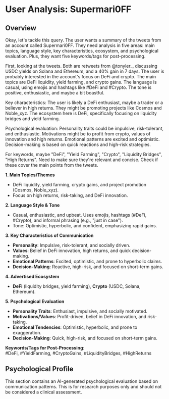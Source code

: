 # User Analysis: Supermari0FF

## Overview

<think>
Okay, let's tackle this query. The user wants a summary of the tweets from an account called Supermari0FF. They need analysis in five areas: main topics, language style, key characteristics, ecosystem, and psychological evaluation. Plus, they want five keywords/tags for post-processing.

First, looking at the tweets. Both are retweets from @tonyler_, discussing USDC yields on Solana and Ethereum, and a 40% gain in 7 days. The user is probably interested in the account's focus on DeFi and crypto. The main topics are DeFi liquidity, yield farming, and crypto gains. The language is casual, using emojis and hashtags like #DeFi and #Crypto. The tone is positive, enthusiastic, and maybe a bit boastful.

Key characteristics: The user is likely a DeFi enthusiast, maybe a trader or a believer in high returns. They might be promoting projects like Cosmos and Noble_xyz. The ecosystem here is DeFi, specifically focusing on liquidity bridges and yield farming. 

Psychological evaluation: Personality traits could be impulsive, risk-tolerant, and enthusiastic. Motivations might be to profit from crypto, values of innovation and high returns. Emotional patterns are excited and optimistic. Decision-making is based on quick reactions and high-risk strategies.

For keywords, maybe "DeFi", "Yield Farming", "Crypto", "Liquidity Bridges", "High Returns". Need to make sure they're relevant and concise. Check if these cover the main points from the tweets.
</think>

**1. Main Topics/Themes**  
- DeFi liquidity, yield farming, crypto gains, and project promotion (Cosmos, Noble_xyz).  
- Focus on high returns, risk-taking, and DeFi innovation.  

**2. Language Style & Tone**  
- Casual, enthusiastic, and upbeat. Uses emojis, hashtags (#DeFi, #Crypto), and informal phrasing (e.g., "just in case").  
- Tone: Optimistic, hyperbolic, and confident, emphasizing rapid gains.  

**3. Key Characteristics of Communication**  
- **Personality**: Impulsive, risk-tolerant, and socially driven.  
- **Values**: Belief in DeFi innovation, high returns, and quick decision-making.  
- **Emotional Patterns**: Excited, optimistic, and prone to hyperbolic claims.  
- **Decision-Making**: Reactive, high-risk, and focused on short-term gains.  

**4. Advertised Ecosystem**  
- **DeFi** (liquidity bridges, yield farming), **Crypto** (USDC, Solana, Ethereum).  

**5. Psychological Evaluation**  
- **Personality Traits**: Enthusiast, impulsive, and socially motivated.  
- **Motivations/Values**: Profit-driven, belief in DeFi innovation, and risk-taking.  
- **Emotional Tendencies**: Optimistic, hyperbolic, and prone to exaggeration.  
- **Decision-Making**: Quick, high-risk, and focused on short-term gains.  

**Keywords/Tags for Post-Processing**:  
#DeFi, #YieldFarming, #CryptoGains, #LiquidityBridges, #HighReturns

## Psychological Profile

This section contains an AI-generated psychological evaluation based on communication patterns. This is for research purposes only and should not be considered a clinical assessment.